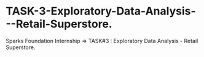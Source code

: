 # TASK-3-Exploratory-Data-Analysis---Retail-Superstore.
Sparks Foundation Internship => TASK#3 : Exploratory Data Analysis - Retail Superstore.
